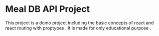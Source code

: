 # Meal DB API Project

This project is a demo project including the basic concepts of react and react routing with proptypes . It is made for only educational purpose .



